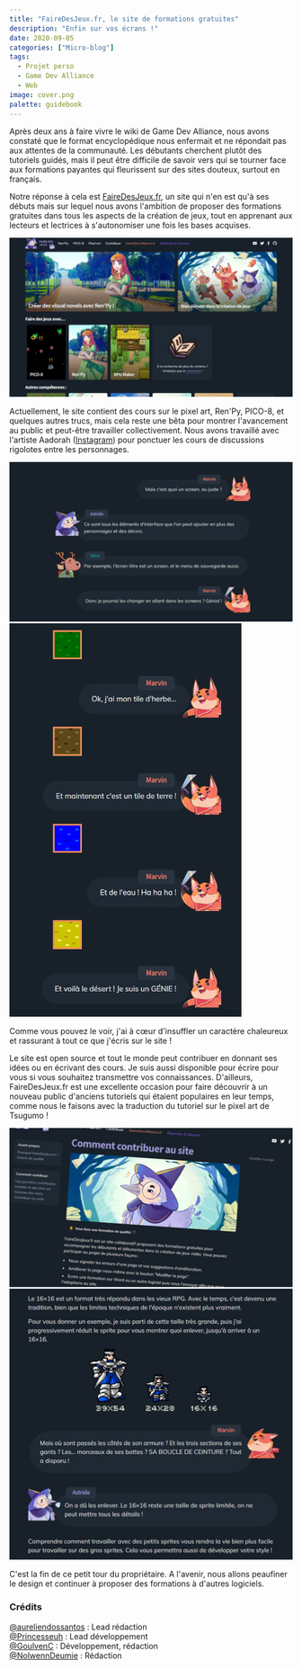 ```yaml
---
title: "FaireDesJeux.fr, le site de formations gratuites"
description: "Enfin sur vos écrans !"
date: 2020-09-05
categories: ["Micro-blog"]
tags:
  - Projet perso
  - Game Dev Alliance
  - Web
image: cover.png
palette: guidebook
---
```


Après deux ans à faire vivre le wiki de Game Dev Alliance, nous avons constaté que le format encyclopédique nous enfermait et ne répondait pas aux attentes de la communauté. Les débutants cherchent plutôt des tutoriels guidés, mais il peut être difficile de savoir vers qui se tourner face aux formations payantes qui fleurissent sur des sites douteux, surtout en français.

Notre réponse à cela est [FaireDesJeux.fr](https://fairedesjeux.fr), un site qui n'en est qu'à ses débuts mais sur lequel nous avons l'ambition de proposer des formations gratuites dans tous les aspects de la création de jeux, tout en apprenant aux lecteurs et lectrices à s'autonomiser une fois les bases acquises.

![](1.jpg)

Actuellement, le site contient des cours sur le pixel art, Ren'Py, PICO-8, et quelques autres trucs, mais cela reste une bêta pour montrer l'avancement au public et peut-être travailler collectivement. Nous avons travaillé avec l'artiste Aadorah ([Instagram](https://www.instagram.com/_aadorah)) pour ponctuer les cours de discussions rigolotes entre les personnages.

![](6.jpg) ![](3.jpg)

Comme vous pouvez le voir, j'ai à cœur d'insuffler un caractère chaleureux et rassurant à tout ce que j'écris sur le site !

Le site est open source et tout le monde peut contribuer en donnant ses idées ou en écrivant des cours. Je suis aussi disponible pour écrire pour vous si vous souhaitez transmettre vos connaissances. D'ailleurs, FaireDesJeux.fr est une excellente occasion pour faire découvrir à un nouveau public d'anciens tutoriels qui étaient populaires en leur temps, comme nous le faisons avec la traduction du tutoriel sur le pixel art de Tsugumo !

![](4.jpg) ![](5.jpg)

C'est la fin de ce petit tour du propriétaire. A l'avenir, nous allons peaufiner le design et continuer à proposer des formations à d'autres logiciels.

### Crédits

[@aureliendossantos](https://github.com/aureliendossantos) : Lead rédaction<br>
[@Princesseuh](https://github.com/Princesseuh) : Lead développement<br>
[@GoulvenC](https://github.com/GoulvenC) : Développement, rédaction<br>
[@NolwennDeumie](https://github.com/nolwenndeumie) : Rédaction
